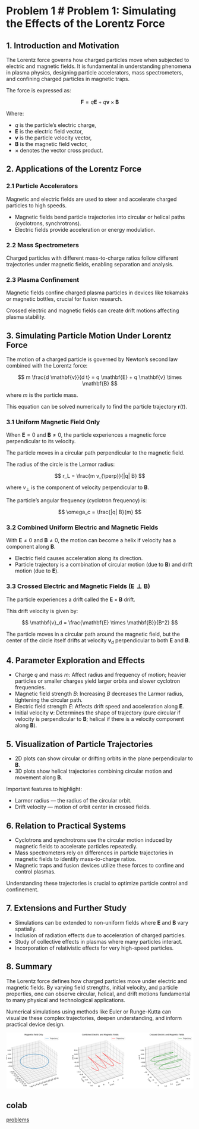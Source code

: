 # Problem 1  # Problem 1: Simulating the Effects of the Lorentz Force

## 1. Introduction and Motivation
The Lorentz force governs how charged particles move when subjected to electric and magnetic fields. It is fundamental in understanding phenomena in plasma physics, designing particle accelerators, mass spectrometers, and confining charged particles in magnetic traps.

The force is expressed as:

$$
\mathbf{F} = q \mathbf{E} + q \mathbf{v} \times \mathbf{B}
$$

Where:

- $q$ is the particle’s electric charge,
- $\mathbf{E}$ is the electric field vector,
- $\mathbf{v}$ is the particle velocity vector,
- $\mathbf{B}$ is the magnetic field vector,
- $\times$ denotes the vector cross product.

## 2. Applications of the Lorentz Force

### 2.1 Particle Accelerators
Magnetic and electric fields are used to steer and accelerate charged particles to high speeds.

- Magnetic fields bend particle trajectories into circular or helical paths (cyclotrons, synchrotrons).
- Electric fields provide acceleration or energy modulation.

### 2.2 Mass Spectrometers
Charged particles with different mass-to-charge ratios follow different trajectories under magnetic fields, enabling separation and analysis.

### 2.3 Plasma Confinement
Magnetic fields confine charged plasma particles in devices like tokamaks or magnetic bottles, crucial for fusion research.

Crossed electric and magnetic fields can create drift motions affecting plasma stability.

## 3. Simulating Particle Motion Under Lorentz Force
The motion of a charged particle is governed by Newton’s second law combined with the Lorentz force:

$$
m \frac{d \mathbf{v}}{d t} = q \mathbf{E} + q \mathbf{v} \times \mathbf{B}
$$

where $m$ is the particle mass.

This equation can be solved numerically to find the particle trajectory $\mathbf{r}(t)$.

### 3.1 Uniform Magnetic Field Only
When $\mathbf{E} = 0$ and $\mathbf{B} \neq 0$, the particle experiences a magnetic force perpendicular to its velocity.

The particle moves in a circular path perpendicular to the magnetic field.

The radius of the circle is the Larmor radius:

$$
r_L = \frac{m v_{\perp}}{|q| B}
$$

where $v_{\perp}$ is the component of velocity perpendicular to $\mathbf{B}$.

The particle’s angular frequency (cyclotron frequency) is:

$$
\omega_c = \frac{|q| B}{m}
$$

### 3.2 Combined Uniform Electric and Magnetic Fields
With $\mathbf{E} \neq 0$ and $\mathbf{B} \neq 0$, the motion can become a helix if velocity has a component along $\mathbf{B}$.

- Electric field causes acceleration along its direction.
- Particle trajectory is a combination of circular motion (due to $\mathbf{B}$) and drift motion (due to $\mathbf{E}$).

### 3.3 Crossed Electric and Magnetic Fields ($\mathbf{E} \perp \mathbf{B}$)
The particle experiences a drift called the $\mathbf{E} \times \mathbf{B}$ drift.

This drift velocity is given by:

$$
\mathbf{v}_d = \frac{\mathbf{E} \times \mathbf{B}}{B^2}
$$

The particle moves in a circular path around the magnetic field, but the center of the circle itself drifts at velocity $\mathbf{v}_d$ perpendicular to both $\mathbf{E}$ and $\mathbf{B}$.

## 4. Parameter Exploration and Effects
- Charge $q$ and mass $m$: Affect radius and frequency of motion; heavier particles or smaller charges yield larger orbits and slower cyclotron frequencies.
- Magnetic field strength $B$: Increasing $B$ decreases the Larmor radius, tightening the circular path.
- Electric field strength $E$: Affects drift speed and acceleration along $\mathbf{E}$.
- Initial velocity $\mathbf{v}$: Determines the shape of trajectory (pure circular if velocity is perpendicular to $\mathbf{B}$; helical if there is a velocity component along $\mathbf{B}$).

## 5. Visualization of Particle Trajectories
- 2D plots can show circular or drifting orbits in the plane perpendicular to $\mathbf{B}$.
- 3D plots show helical trajectories combining circular motion and movement along $\mathbf{B}$.

Important features to highlight:

- Larmor radius — the radius of the circular orbit.
- Drift velocity — motion of orbit center in crossed fields.

## 6. Relation to Practical Systems
- Cyclotrons and synchrotrons use the circular motion induced by magnetic fields to accelerate particles repeatedly.
- Mass spectrometers rely on differences in particle trajectories in magnetic fields to identify mass-to-charge ratios.
- Magnetic traps and fusion devices utilize these forces to confine and control plasmas.

Understanding these trajectories is crucial to optimize particle control and confinement.

## 7. Extensions and Further Study
- Simulations can be extended to non-uniform fields where $\mathbf{E}$ and $\mathbf{B}$ vary spatially.
- Inclusion of radiation effects due to acceleration of charged particles.
- Study of collective effects in plasmas where many particles interact.
- Incorporation of relativistic effects for very high-speed particles.

## 8. Summary
The Lorentz force defines how charged particles move under electric and magnetic fields. By varying field strengths, initial velocity, and particle properties, one can observe circular, helical, and drift motions fundamental to many physical and technological applications.

Numerical simulations using methods like Euler or Runge-Kutta can visualize these complex trajectories, deepen understanding, and inform practical device design.


![alt text](image.png)

## colab 
[problems](https://colab.research.google.com/drive/1iBWUYRk0QN1CEQ_U9ZlV32IZq9PVSaLw?usp=sharing)